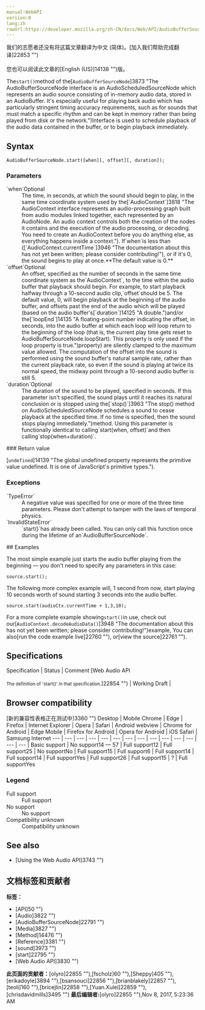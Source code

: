 ```yaml
---
manual:WebAPI
version:0
lang:zh
rawUrl:https://developer.mozilla.org/zh-CN/docs/Web/API/AudioBufferSourceNode/start
---
```




<bdi>我们的志愿者还没有将这篇文章翻译为<bdi>中文 (简体)</bdi>。[加入我们帮助完成翻译]22853 "")<br></br>您也可以阅读此文章的[English (US)]14138 "")版。</bdi>






The`start()`method of the[`AudioBufferSourceNode`]3873 "The AudioBufferSourceNode interface is an AudioScheduledSourceNode which represents an audio source consisting of in-memory audio data, stored in an AudioBuffer. It's especially useful for playing back audio which has particularly stringent timing accuracy requirements, such as for sounds that must match a specific rhythm and can be kept in memory rather than being played from disk or the network.")Interface is used to schedule playback of the audio data contained in the buffer, or to begin playback immediately.



## Syntax<a name="Syntax"></a>

```
AudioBufferSourceNode.start([when][, offset][, duration]);

```

### Parameters<a name="Parameters"></a>
<dl><dt id=''>`when`Optional</dt><dd>The time, in seconds, at which the sound should begin to play, in the same time coordinate system used by the[`AudioContext`]3818 "The AudioContext interface represents an audio-processing graph built from audio modules linked together, each represented by an AudioNode. An audio context controls both the creation of the nodes it contains and the execution of the audio processing, or decoding. You need to create an AudioContext before you do anything else, as everything happens inside a context."). If`when`is less than ([`AudioContext.currentTime`]3946 "The documentation about this has not yet been written; please consider contributing!"), or if it&#39;s 0, the sound begins to play at once.**The default value is 0.**</dd><dt id=''>`offset`Optional</dt><dd>An offset, specified as the number of seconds in the same time coordinate system as the`AudioContext`, to the time within the audio buffer that playback should begin. For example, to start playback halfway through a 10-second audio clip,`offset`should be 5. The default value, 0, will begin playback at the beginning of the audio buffer, and offsets past the end of the audio which will be played (based on the audio buffer&#39;s[`duration`]14125 "A double.")and/or the[`loopEnd`]14135 "A floating-point number indicating the offset, in seconds, into the audio buffer at which each loop will loop return to the beginning of the loop (that is, the current play time gets reset to AudioBufferSourceNode.loopStart). This property is only used if the loop property is true.")property) are silently clamped to the maximum value allowed. The computation of the offset into the sound is performed using the sound buffer&#39;s natural sample rate, rather than the current playback rate, so even if the sound is playing at twice its normal speed, the midway point through a 10-second audio buffer is still 5.</dd><dt id=''>`duration`Optional</dt><dd>The duration of the sound to be played, specified in seconds. If this parameter isn&#39;t specified, the sound plays until it reaches its natural conclusion or is stopped using the[`stop()`]3963 "The stop() method on AudioScheduledSourceNode schedules a sound to cease playback at the specified time. If no time is specified, then the sound stops playing immediately.")method. Using this parameter is functionally identical to calling`start(when, offset)`and then calling`stop(when+duration)`.</dd></dl>
### Return value<a name="Return_value"></a>


[`undefined`]14139 "The global undefined property represents the primitive value undefined. It is one of JavaScript's primitive types.").


### Exceptions<a name="Exceptions"></a>
<dl><dt id=''>`TypeError`</dt><dd>A negative value was specified for one or more of the three time parameters. Please don&#39;t attempt to tamper with the laws of temporal physics.</dd><dt id=''>`InvalidStateError`</dt><dd>`start()`has already been called. You can only call this function once during the lifetime of an`AudioBufferSourceNode`.</dd></dl>
## Examples<a name="Examples"></a>


The most simple example just starts the audio buffer playing from the beginning — you don&#39;t need to specify any parameters in this case:


```
source.start();
```


The following more complex example will, 1 second from now, start playing 10 seconds worth of sound starting 3 seconds into the audio buffer.


```
source.start(audioCtx.currentTime + 1,3,10);
```


For a more complete example showing`start()`in use, check out our[`AudioContext.decodeAudioData()`]3948 "The documentation about this has not yet been written; please consider contributing!")example, You can also[run the code example live]22760 ""), or[view the source]22761 "").



## Specifications<a name="Specifications"></a>
Specification | Status | Comment 
[Web Audio API<br></br><small>The definition of &#39;start()&#39; in that specification.</small>]22854 "") | Working Draft |  


## Browser compatibility<a name="Browser_compatibility"></a>
[新的兼容性表格正在测试中<i></i>]3360 "")
<abbr>Desktop<i></i></abbr> | <abbr>Mobile<i></i></abbr> 
<abbr>Chrome<i></i></abbr> | <abbr>Edge<i></i></abbr> | <abbr>Firefox<i></i></abbr> | <abbr>Internet Explorer<i></i></abbr> | <abbr>Opera<i></i></abbr> | <abbr>Safari<i></i></abbr> | <abbr>Android webview<i></i></abbr> | <abbr>Chrome for Android<i></i></abbr> | <abbr>Edge Mobile<i></i></abbr> | <abbr>Firefox for Android<i></i></abbr> | <abbr>Opera for Android<i></i></abbr> | <abbr>iOS Safari<i></i></abbr> | <abbr>Samsung Internet<i></i></abbr> 
 ---  |  ---  |  ---  |  ---  |  ---  |  ---  |  ---  |  ---  |  ---  |  ---  |  ---  |  ---  |  ---  |  ---  | 
Basic support | <abbr>No support</abbr>14 — 57 | <abbr>Full support</abbr>12 | <abbr>Full support</abbr>25 | <abbr>No support</abbr>No | <abbr>Full support</abbr>15 | <abbr>Full support</abbr>6 | <abbr>Full support</abbr>14 | <abbr>Full support</abbr>14 | <abbr>Full support</abbr>Yes | <abbr>Full support</abbr>26 | <abbr>Full support</abbr>15 | <abbr>?</abbr> | <abbr>Full support</abbr>Yes 


### Legend<a name="Legend"></a>
<dl><dt id=''><abbr>Full support</abbr></dt><dd>Full support</dd><dt id=''><abbr>No support</abbr></dt><dd>No support</dd><dt id=''><abbr>Compatibility unknown</abbr></dt><dd>Compatibility unknown</dd></dl>


## See also<a name="See_also"></a>

* [Using the Web Audio API]3743 "")



## 文档标签和贡献者
**标签：**
* [API]50 "")
* [Audio]3822 "")
* [AudioBufferSourceNode]22791 "")
* [Media]3827 "")
* [Method]14476 "")
* [Reference]3381 "")
* [sound]3973 "")
* [start]22795 "")
* [Web Audio API]3830 "")

**此页面的贡献者：**[olyro]22855 ""),[fscholz]60 ""),[Sheppy]405 ""),[erikadoyle]3894 ""),[bsansouci]22856 ""),[brianblakely]22857 ""),[teoli]160 ""),[bricejlin]22858 ""),[Yuan.Xulei]22859 ""),[chrisdavidmills]3495 "")
**最后编辑者:**[olyro]22855 ""),<time>Nov 8, 2017, 5:23:36 AM</time>


